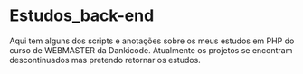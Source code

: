 ﻿# Estudos_back-end
Aqui tem alguns dos scripts e anotações sobre os meus estudos em PHP do curso de WEBMASTER da Dankicode. Atualmente os projetos se encontram descontinuados mas pretendo retornar os estudos.
